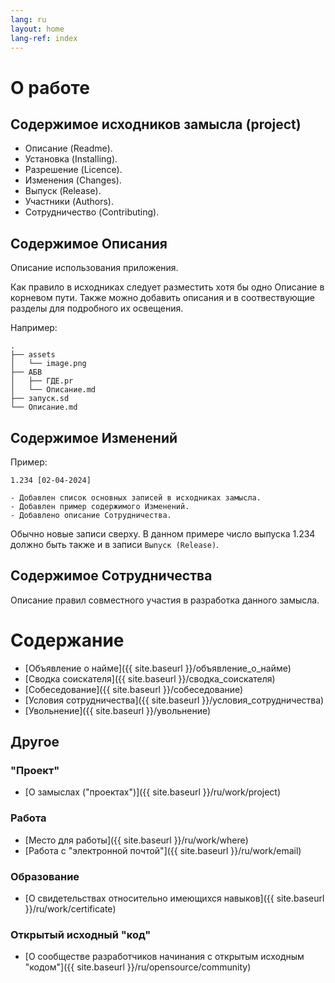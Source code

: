 ```yaml
---
lang: ru
layout: home
lang-ref: index
---
```


# О работе

## Содержимое исходников замысла (project)

- Описание (Readme).
- Установка (Installing).
- Разрешение (Licence).
- Изменения (Changes).
- Выпуск (Release).
- Участники (Authors).
- Сотрудничество (Contributing).

## Содержимое Описания

Описание использования приложения.

Как правило в исходниках следует разместить хотя бы одно Описание в корневом
пути. Также можно добавить описания и в соотвествующие разделы для подробного их
освещения.

Например:

```
.
├── assets
│   └── image.png
├── АБВ
│   ├── ГДЕ.pr
│   └── Описание.md
├── запуск.sd
└── Описание.md
```

## Содержимое Изменений

Пример:

```
1.234 [02-04-2024]

- Добавлен список основных записей в исходниках замысла.
- Добавлен пример содержимого Изменений.
- Добавлено описание Сотрудничества.
```

Обычно новые записи сверху. В данном примере число выпуска 1.234 должно быть
также и в записи `Выпуск (Release)`.

## Содержимое Сотрудничества

Описание правил совместного участия в разработка данного замысла.

# Содержание

- [Объявление о найме]({{ site.baseurl }}/объявление_о_найме)
- [Сводка соискателя]({{ site.baseurl }}/сводка_соискателя)
- [Собеседование]({{ site.baseurl }}/собеседование)
- [Условия сотрудничества]({{ site.baseurl }}/условия_сотрудничества)
- [Увольнение]({{ site.baseurl }}/увольнение)

## Другое

### "Проект"

* [О замыслах ("проектах")]({{ site.baseurl }}/ru/work/project)

### Работа

* [Место для работы]({{ site.baseurl }}/ru/work/where)
* [Работа с "электронной почтой"]({{ site.baseurl }}/ru/work/email)

### Образование

* [О свидетельствах относительно имеющихся навыков]({{ site.baseurl }}/ru/work/certificate)

### Открытый исходный "код"

* [О сообществе разработчиков начинания с открытым исходным "кодом"]({{ site.baseurl }}/ru/opensource/community)
